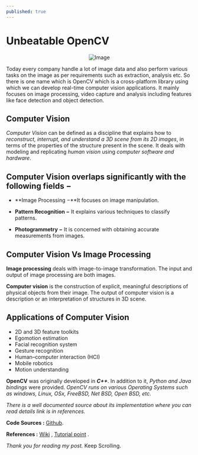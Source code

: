 ```yaml
---
published: true
---
```

# Unbeatable OpenCV 

<center>
<img src="{{site.baseurl}}/assets/images/cv.png" alt="Image">
</center>

Today every company handle a lot of image data and also perform various tasks on the image as per requirements such as extraction, analysis etc. So there is one name which is OpenCV which is a cross-platform library using which we can develop real-time computer vision applications. It mainly focuses on image processing, video capture and analysis including features like face detection and object detection.

## Computer Vision

_Computer Vision_ can be defined as a discipline that explains how to _reconstruct, interrupt, and understand a 3D scene from its 2D images_, in terms of the properties of the structure present in the scene. It deals with modeling and replicating _human vision_ using _computer software and hardware_.

## Computer Vision overlaps significantly with the following fields −

* **Image Processing −**It focuses on image manipulation.

* **Pattern Recognition −** It explains various techniques to classify patterns.

* **Photogrammetry −** It is concerned with obtaining accurate measurements from images.

## Computer Vision Vs Image Processing

**Image processing** deals with image-to-image transformation. The input and output of image processing are both images.

**Computer vision** is the construction of explicit, meaningful descriptions of physical objects from their image. The output of computer vision is a description or an interpretation of structures in 3D scene.


## Applications of Computer Vision

* 2D and 3D feature toolkits
* Egomotion estimation
* Facial recognition system
* Gesture recognition
* Human–computer interaction (HCI)
* Mobile robotics
* Motion understanding

**OpenCV** was originally developed in _**C++**_. In addition to it, _Python and Java bindings_ were provided. _OpenCV runs on various Operating Systems such as windows, Linux, OSx, FreeBSD, Net BSD, Open BSD, etc._

_There is a well documented source about its implementation where you can read details link is in references._

**Code Sources :** [Github](https://github.com/Knlsharma/Image-Processing-Tasks).

**References :** [Wiki](https://en.wikipedia.org/wiki/OpenCV) , [Tutorial point](https://www.tutorialspoint.com/opencv/opencv_overview.htm) .


_Thank you for reading my post._ Keep Scrolling.
